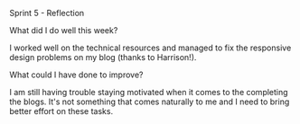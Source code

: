Sprint 5 - Reflection

What did I do well this week?

I worked well on the technical resources and managed to fix the responsive design problems on my blog (thanks to Harrison!).

What could I have done to improve?

I am still having trouble staying motivated when it comes to the completing the blogs. It's not something that comes naturally to me and I need to bring better effort on these tasks.
